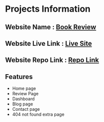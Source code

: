 # Projects Information

## Website Name : [Book Review](https://book-review-c5a8a9.netlify.app/)
## Website Live Link : [Live Site](https://book-review-c5a8a9.netlify.app/)
## Website Repo Link : [Repo Link](https://book-review-c5a8a9.netlify.app/)

## Features

- Home page
- Review Page
- Dashboard
- Blog page
- Contact page
- 404 not found extra page